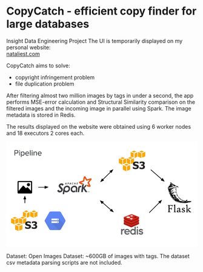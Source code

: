 # CopyCatch - efficient copy finder for large databases

Insight Data Engineering Project
The UI is temporarily displayed on my personal website: <br>
<a href="nataliest.com">nataliest.com</a>

CopyCatch aims to solve:
- copyright infringement problem
- file duplication problem

After filtering almost two million images by tags in under a second, the app performs MSE-error calculation and Structural Similarity comparison on the filtered images and the incoming image in parallel using Spark. 
The image metadata is stored in Redis.

The results displayed on the website were obtained using 6 worker nodes and 18 executors 2 cores each.

<img src="./docs/CopyCatch_pipeline.png" alt="pipeline_pp">

Dataset:
Open Images Dataset: ~600GB of images with tags.
The dataset csv metadata parsing scripts are not included.
 
